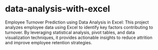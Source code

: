 # data-analysis-with-excel
Employee Turnover Prediction using Data Analysis in Excel: This project analyzes employee data using Excel to identify key factors contributing to turnover. By leveraging statistical analysis, pivot tables, and data visualization techniques, it provides actionable insights to reduce attrition and improve employee retention strategies.
